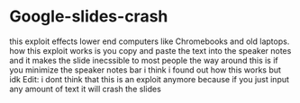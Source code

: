 # Google-slides-crash
this exploit effects lower end computers like Chromebooks and old laptops.
how this exploit works is you copy and paste the text into the speaker notes and it makes the slide inecssible to most people the way around this is if you minimize the speaker notes bar
i think i found out how this works but idk
Edit: i dont think that this is an exploit anymore because if you just input any amount of text it will crash the slides

